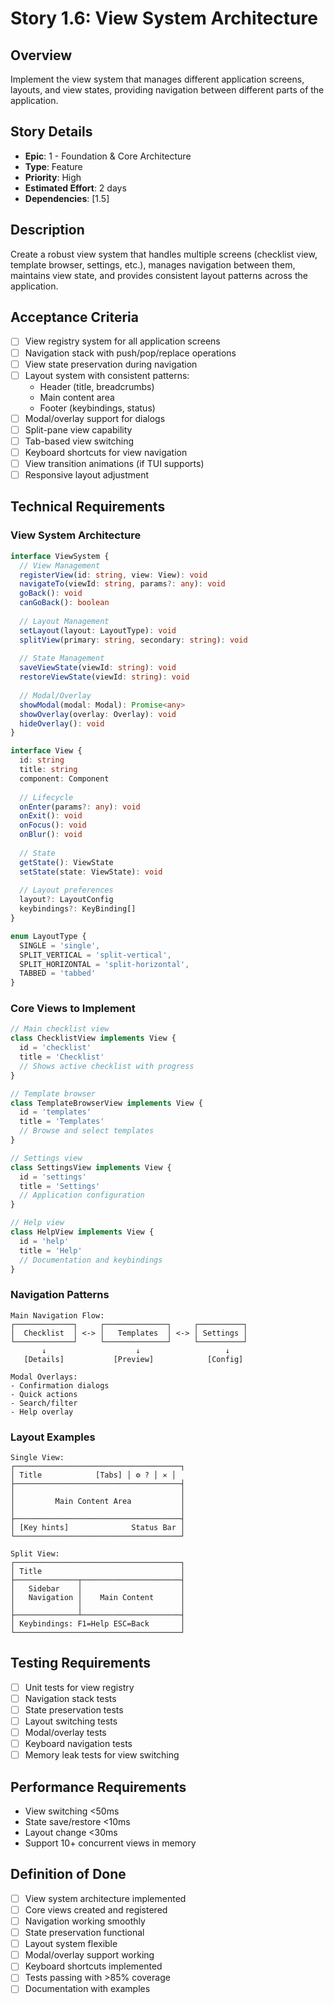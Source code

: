 # Story 1.6: View System Architecture

## Overview
Implement the view system that manages different application screens, layouts, and view states, providing navigation between different parts of the application.

## Story Details
- **Epic**: 1 - Foundation & Core Architecture
- **Type**: Feature
- **Priority**: High
- **Estimated Effort**: 2 days
- **Dependencies**: [1.5]

## Description
Create a robust view system that handles multiple screens (checklist view, template browser, settings, etc.), manages navigation between them, maintains view state, and provides consistent layout patterns across the application.

## Acceptance Criteria
- [ ] View registry system for all application screens
- [ ] Navigation stack with push/pop/replace operations
- [ ] View state preservation during navigation
- [ ] Layout system with consistent patterns:
  - Header (title, breadcrumbs)
  - Main content area
  - Footer (keybindings, status)
- [ ] Modal/overlay support for dialogs
- [ ] Split-pane view capability
- [ ] Tab-based view switching
- [ ] Keyboard shortcuts for view navigation
- [ ] View transition animations (if TUI supports)
- [ ] Responsive layout adjustment

## Technical Requirements

### View System Architecture
```typescript
interface ViewSystem {
  // View Management
  registerView(id: string, view: View): void
  navigateTo(viewId: string, params?: any): void
  goBack(): void
  canGoBack(): boolean
  
  // Layout Management
  setLayout(layout: LayoutType): void
  splitView(primary: string, secondary: string): void
  
  // State Management
  saveViewState(viewId: string): void
  restoreViewState(viewId: string): void
  
  // Modal/Overlay
  showModal(modal: Modal): Promise<any>
  showOverlay(overlay: Overlay): void
  hideOverlay(): void
}

interface View {
  id: string
  title: string
  component: Component
  
  // Lifecycle
  onEnter(params?: any): void
  onExit(): void
  onFocus(): void
  onBlur(): void
  
  // State
  getState(): ViewState
  setState(state: ViewState): void
  
  // Layout preferences
  layout?: LayoutConfig
  keybindings?: KeyBinding[]
}

enum LayoutType {
  SINGLE = 'single',
  SPLIT_VERTICAL = 'split-vertical',
  SPLIT_HORIZONTAL = 'split-horizontal',
  TABBED = 'tabbed'
}
```

### Core Views to Implement
```typescript
// Main checklist view
class ChecklistView implements View {
  id = 'checklist'
  title = 'Checklist'
  // Shows active checklist with progress
}

// Template browser
class TemplateBrowserView implements View {
  id = 'templates'
  title = 'Templates'
  // Browse and select templates
}

// Settings view
class SettingsView implements View {
  id = 'settings'
  title = 'Settings'
  // Application configuration
}

// Help view
class HelpView implements View {
  id = 'help'
  title = 'Help'
  // Documentation and keybindings
}
```

### Navigation Patterns
```
Main Navigation Flow:
┌─────────────┐     ┌──────────────┐     ┌──────────┐
│  Checklist  │ <-> │   Templates  │ <-> │ Settings │
└─────────────┘     └──────────────┘     └──────────┘
       ↓                    ↓                   ↓
   [Details]           [Preview]            [Config]

Modal Overlays:
- Confirmation dialogs
- Quick actions
- Search/filter
- Help overlay
```

### Layout Examples
```
Single View:
┌─────────────────────────────────────┐
│ Title            [Tabs] │ ⚙ ? │ ✕ │
├─────────────────────────────────────┤
│                                     │
│         Main Content Area           │
│                                     │
├─────────────────────────────────────┤
│ [Key hints]              Status Bar │
└─────────────────────────────────────┘

Split View:
┌─────────────────────────────────────┐
│ Title                               │
├──────────────┬──────────────────────┤
│   Sidebar    │                      │
│   Navigation │    Main Content      │
│              │                      │
├──────────────┴──────────────────────┤
│ Keybindings: F1=Help ESC=Back       │
└─────────────────────────────────────┘
```

## Testing Requirements
- [ ] Unit tests for view registry
- [ ] Navigation stack tests
- [ ] State preservation tests
- [ ] Layout switching tests
- [ ] Modal/overlay tests
- [ ] Keyboard navigation tests
- [ ] Memory leak tests for view switching

## Performance Requirements
- View switching <50ms
- State save/restore <10ms
- Layout change <30ms
- Support 10+ concurrent views in memory

## Definition of Done
- [ ] View system architecture implemented
- [ ] Core views created and registered
- [ ] Navigation working smoothly
- [ ] State preservation functional
- [ ] Layout system flexible
- [ ] Modal/overlay support working
- [ ] Keyboard shortcuts implemented
- [ ] Tests passing with >85% coverage
- [ ] Documentation with examples